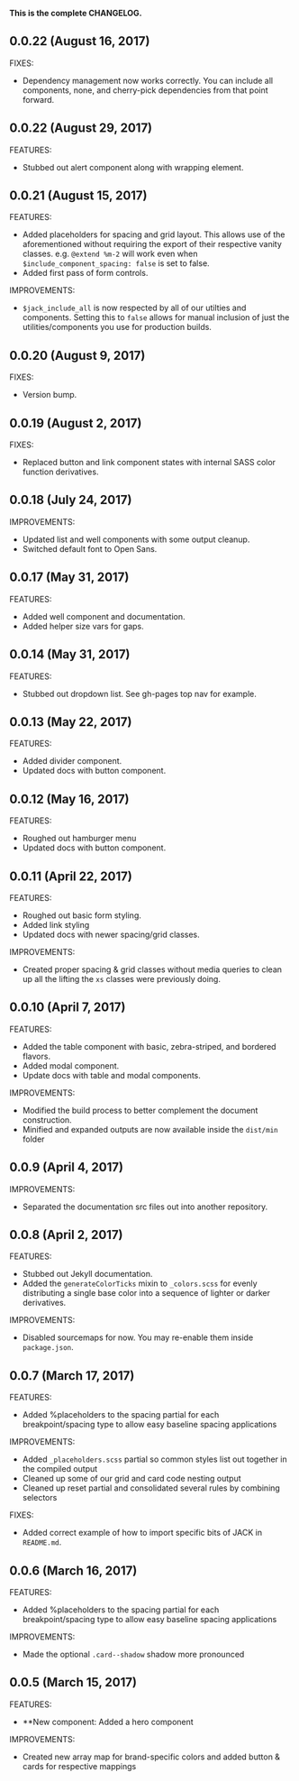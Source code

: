 **This is the complete CHANGELOG.**

## 0.0.22 (August 16, 2017)

FIXES:

  * Dependency management now works correctly.  You can include all components, none, and cherry-pick dependencies from that point forward.

## 0.0.22 (August 29, 2017)

FEATURES:

  * Stubbed out alert component along with wrapping element.

## 0.0.21 (August 15, 2017)

FEATURES:

  * Added placeholders for spacing and grid layout.  This allows use of the aforementioned without requiring the export of their respective vanity classes.  e.g. `@extend %m-2` will work even when `$include_component_spacing: false` is set to false.
  * Added first pass of form controls.

IMPROVEMENTS:

  * `$jack_include_all` is now respected by all of our utilties and components.  Setting this to `false` allows for manual inclusion of just the utilities/components you use for production builds.

## 0.0.20 (August 9, 2017)

FIXES:

  * Version bump.

## 0.0.19 (August 2, 2017)

FIXES:

  * Replaced button and link component states with internal SASS color function derivatives.

## 0.0.18 (July 24, 2017)

IMPROVEMENTS:

  * Updated list and well components with some output cleanup.
  * Switched default font to Open Sans.


## 0.0.17 (May 31, 2017)

FEATURES:

  * Added well component and documentation.
  * Added helper size vars for gaps.

## 0.0.14 (May 31, 2017)

FEATURES:

  * Stubbed out dropdown list.  See gh-pages top nav for example.

## 0.0.13 (May 22, 2017)

FEATURES:

  * Added divider component.
  * Updated docs with button component.

## 0.0.12 (May 16, 2017)

FEATURES:

  * Roughed out hamburger menu
  * Updated docs with button component.

## 0.0.11 (April 22, 2017)

FEATURES:

  * Roughed out basic form styling.
  * Added link styling
  * Updated docs with newer spacing/grid classes.

IMPROVEMENTS:

  * Created proper spacing & grid classes without media queries to clean up all the lifting the `xs` classes were previously doing.

## 0.0.10 (April 7, 2017)

FEATURES:

  * Added the table component with basic, zebra-striped, and bordered flavors.
  * Added modal component.
  * Update docs with table and modal components.

IMPROVEMENTS:

  * Modified the build process to better complement the document construction.
  * Minified and expanded outputs are now available inside the `dist/min` folder

## 0.0.9 (April 4, 2017)

IMPROVEMENTS:

  * Separated the documentation src files out into another repository.

## 0.0.8 (April 2, 2017)

FEATURES:

  * Stubbed out Jekyll documentation.
  * Added the `generateColorTicks` mixin to `_colors.scss` for evenly distributing a single base color into a sequence of lighter or darker derivatives.

IMPROVEMENTS:

  * Disabled sourcemaps for now.  You may re-enable them inside `package.json`.

## 0.0.7 (March 17, 2017)

FEATURES:

  * Added %placeholders to the spacing partial for each breakpoint/spacing type to allow easy baseline spacing applications

IMPROVEMENTS:

  * Added `_placeholders.scss` partial so common styles list out together in the compiled output
  * Cleaned up some of our grid and card code nesting output
  * Cleaned up reset partial and consolidated several rules by combining selectors

FIXES:

  * Added correct example of how to import specific bits of JACK in `README.md`.

## 0.0.6 (March 16, 2017)

FEATURES:

  * Added %placeholders to the spacing partial for each breakpoint/spacing type to allow easy baseline spacing applications

IMPROVEMENTS:

  * Made the optional `.card--shadow` shadow more pronounced

## 0.0.5 (March 15, 2017)

FEATURES:

  * **New component: Added a hero component

IMPROVEMENTS:

  * Created new array map for brand-specific colors and added button & cards for respective mappings
